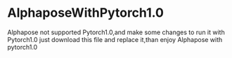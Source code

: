 # AlphaposeWithPytorch1.0
Alphapose not supported Pytorch1.0,and make some changes to run it with Pytorch1.0
just download this file and replace it,than enjoy Alphapose with pytorch1.0
